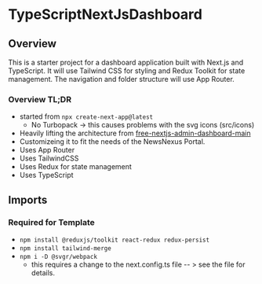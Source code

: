 # TypeScriptNextJsDashboard

## Overview

This is a starter project for a dashboard application built with Next.js and TypeScript. It will use Tailwind CSS for styling and Redux Toolkit for state management. The navigation and folder structure will use App Router.

### Overview TL;DR

- started from `npx create-next-app@latest`
  - No Turbopack -> this causes problems with the svg icons (src/icons)
- Heavily lifting the architecture from [free-nextjs-admin-dashboard-main](https://tailadmin.com/download)
- Customizeing it to fit the needs of the NewsNexus Portal.
- Uses App Router
- Uses TailwindCSS
- Uses Redux for state management
- Uses TypeScript

## Imports

### Required for Template

- `npm install @reduxjs/toolkit react-redux redux-persist`
- `npm install tailwind-merge`
- `npm i -D @svgr/webpack`
  - this requires a change to the next.config.ts file -- > see the file for details.
